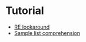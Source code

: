 # Tutorial
* [RE lookaround](https://queirozf.com/entries/python-regular-expressions-lookahead-and-lookbehind-examples)
* [Sample list comprehension](https://towardsdatascience.com/11-examples-to-master-python-list-comprehensions-33c681b56212)
